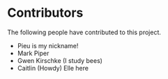# Contributors

The following people have contributed to this project.

* Pieu is my nickname!
* Mark Piper
* Gwen Kirschke (I study bees)
* Caitlin (Howdy)
Elle here 
